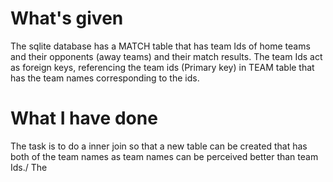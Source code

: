 # What's given 
The sqlite database has a MATCH table that has team Ids of home teams and their opponents (away teams) and their match results. The team Ids act as foreign keys, referencing the team ids (Primary key) in TEAM table that has the team names corresponding to the ids. 

# What I have done
The task is to do a inner join so that a new table can be created that has both of the team names as team names can be perceived better than team Ids./
The 
